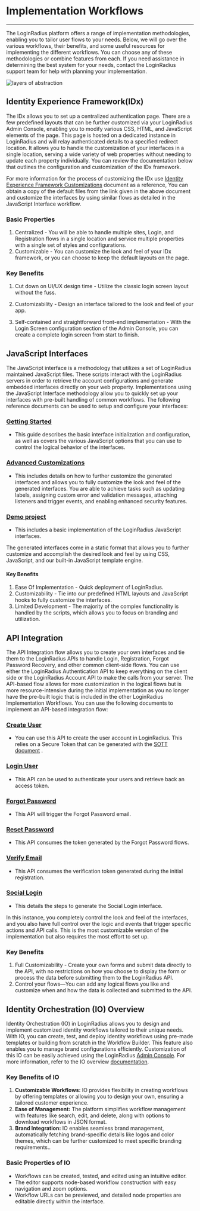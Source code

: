 # Implementation Workflows

---

The LoginRadius platform offers a range of implementation methodologies, enabling you to tailor user flows to your needs. Below, we will go over the various workflows, their benefits, and some useful resources for implementing the different workflows. You can choose any of these methodologies or combine features from each. If you need assistance in determining the best system for your needs, contact the LoginRadius support team for help with planning your implementation.

![layers of abstraction](https://apidocs.lrcontent.com/images/1_2_449312254672b186acca148.35195004.png "layers of abstraction")

## Identity Experience Framework(IDx)

The IDx allows you to set up a centralized authentication page. There are a few predefined layouts that can be further customized via your LoginRadius Admin Console, enabling you to modify various CSS, HTML, and JavaScript elements of the page. This page is hosted on a dedicated instance in LoginRadius and will relay authenticated details to a specified redirect location. It allows you to handle the customization of your interfaces in a single location, serving a wide variety of web properties without needing to update each property individually. You can review the documentation below that outlines the configuration and customization of the IDx framework.

For more information for the process of customizing the IDx use [Identity Experience Framework Customizations](https://www.loginradius.com/docs/libraries/identity-experience-framework/customization/) document as a reference, You can obtain a copy of the default files from the link given in the above document and customize the interfaces by using similar flows as detailed in the JavaScript Interface workflow.

### Basic Properties

1. Centralized - You will be able to handle multiple sites, Login, and Registration flows in a single location and service multiple properties with a single set of styles and configurations.
2. Customizable - You can customize the look and feel of your IDx framework, or you can choose to keep the default layouts on the page.

### Key Benefits

1. Cut down on UI/UX design time - Utilize the classic login screen layout without the fuss.

2. Customizability - Design an interface tailored to the look and feel of your app.

3. Self-contained and straightforward front-end implementation - With the Login Screen configuration section of the Admin Console, you can create a complete login screen from start to finish.

## JavaScript Interfaces

The JavaScript interface is a methodology that utilizes a set of LoginRadius maintained JavaScript files. These scripts interact with the LoginRadius servers in order to retrieve the account configurations and generate embedded interfaces directly on your web property. Implementations using the JavaScript Interface methodology allow you to quickly set up your interfaces with pre-built handling of common workflows. The following reference documents can be used to setup and configure your interfaces:

### [Getting Started](https://www.loginradius.com/docs/api/v2/user-registration/user-registration-getting-started)

- This guide describes the basic interface initialization and configuration, as well as covers the various JavaScript options that you can use to control the logical behavior of the interfaces.

### [Advanced Customizations](https://www.loginradius.com/docs/api/v2/user-registration/advanced-customization)

- This includes details on how to further customize the generated interfaces and allows you to fully customize the look and feel of the generated interfaces. You are able to achieve tasks such as updating labels, assigning custom error and validation messages, attaching listeners and trigger events, and enabling enhanced security features.

### [Demo project](https://github.com/LoginRadius/demo) 
- This includes a basic implementation of the LoginRadius JavaScript interfaces.

The generated interfaces come in a static format that allows you to further customize and accomplish the desired look and feel by using CSS, JavaScript, and our built-in JavaScript template engine.

#### Key Benefits

1. Ease Of Implementation - Quick deployment of LoginRadius.
2. Customizability - Tie into our predefined HTML layouts and JavaScript hooks to fully customize the interfaces.
3. Limited Development - The majority of the complex functionality is handled by the scripts, which allows you to focus on branding and utilization.

## API Integration

The API Integration flow allows you to create your own interfaces and tie them to the LoginRadius APIs to handle Login, Registration, Forgot Password Recovery, and other common client-side flows. You can use either the LoginRadius Authentication API to keep everything on the client side or the LoginRadius Account API to make the calls from your server. The API-based flow allows for more customization in the logical flows but is more resource-intensive during the initial implementation as you no longer have the pre-built logic that is included in the other LoginRadius Implementation Workflows. You can use the following documents to implement an API-based integration flow:

### [Create User](https://www.loginradius.com/docs/api/v2/user-registration/auth-user-registration-by-email)

- You can use this API to create the user account in LoginRadius. This relies on a Secure Token that can be generated with the [SOTT document](https://www.loginradius.com/docs/api/v2/user-registration/sott)
  .

### [Login User](https://www.loginradius.com/docs/api/v2/user-registration/auth-login-by-email)

- This API can be used to authenticate your users and retrieve back an access token.

### [Forgot Password](https://www.loginradius.com/docs/api/v2/user-registration/auth-forgot-password)
- This API will trigger the Forgot Password email.

### [Reset Password](https://www.loginradius.com/docs/api/v2/user-registration/auth-reset-password-by-reset-token)

- This API consumes the token generated by the Forgot Password flows.

### [Verify Email](https://www.loginradius.com/docs/api/v2/user-registration/auth-verify-email)

- This API consumes the verification token generated during the initial registration.

### [Social Login](https://www.loginradius.com/docs/api/v2/customer-identity-api/social-login/social-sharing/advanced-customization)

- This details the steps to generate the Social Login interface.

In this instance, you completely control the look and feel of the interfaces, and you also have full control over the logic and events that trigger specific actions and API calls. This is the most customizable version of the implementation but also requires the most effort to set up.

### Key Benefits

1. Full Customizability - Create your own forms and submit data directly to the API, with no restrictions on how you choose to display the form or process the data before submitting them to the LoginRadius API.
2. Control your flows—You can add any logical flows you like and customize when and how the data is collected and submitted to the API.

## Identity Orchestration (IO) Overview

Identity Orchestration (IO) in LoginRadius allows you to design and implement customized identity workflows tailored to their unique needs. With IO, you can create, test, and deploy identity workflows using pre-made templates or building from scratch in the Workflow Builder. This feature also enables you to manage brand configurations efficiently. Customization of this IO can be easily achieved using the LoginRadius [Admin Console](https://adminconsole.loginradius.com/deployment/identity-orchestration/workflows). For more information, refer to the IO overview [documentation](https://www.loginradius.com/docs/libraries/identity-orchestration/overview/).

### Key Benefits of IO

1. **Customizable Workflows:** IO provides flexibility in creating workflows by offering templates or allowing you to design your own, ensuring a tailored customer experience.
2. **Ease of Management:** The platform simplifies workflow management with features like search, edit, and delete, along with options to download workflows in JSON format.
3. **Brand Integration:** IO enables seamless brand management, automatically fetching brand-specific details like logos and color themes, which can be further customized to meet specific branding requirements..

### Basic Properties of IO

- Workflows can be created, tested, and edited using an intuitive editor.
- The editor supports node-based workflow construction with easy navigation and zoom options.
- Workflow URLs can be previewed, and detailed node properties are editable directly within the interface.
